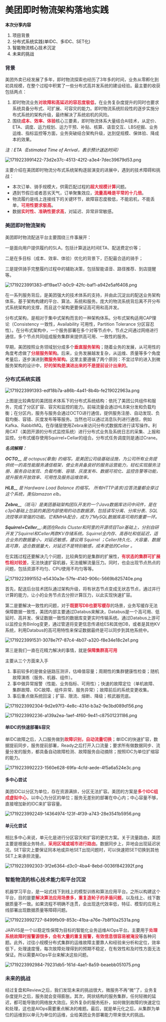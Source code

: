# 美团即时物流架构落地实践

**本次分享内容**

1. 项目背景
2. 分布式系统实践(单IDC、多IDC、SET化)
3. 智能物流核心技术沉淀
4. 未来的挑战

### <font style="color:rgb(42, 41, 53);background-color:rgb(253, 253, 253);">背景</font>
<font style="color:rgb(51, 51, 51);background-color:rgb(253, 253, 253);">美团外卖已经发展了多年，即时物流探索也经历了3年多的时间，业务从零孵化到初具规模，在整个过程中积累了一些分布式高并发系统的建设经验。最主要的收获包括两点：</font>

1. <font style="color:rgb(51, 51, 51);background-color:rgb(253, 253, 253);">即时物流业务</font>**<font style="color:#DF2A3F;background-color:rgb(253, 253, 253);">对故障和高延迟的容忍度极低</font>**<font style="color:rgb(51, 51, 51);background-color:rgb(253, 253, 253);">，在业务复杂度提升的同时也要求系统具备分布式、可扩展、可容灾的能力。即时物流系统阶段性的逐步实施分布式系统的架构升级，最终解决了系统宕机的风险。</font>
2. <font style="color:rgb(51, 51, 51);background-color:rgb(253, 253, 253);">围绕</font>**<font style="color:#DF2A3F;background-color:rgb(253, 253, 253);">成本、效率、体验</font>**<font style="color:rgb(51, 51, 51);background-color:rgb(253, 253, 253);">核心三要素，即时物流体系大量结合AI技术，从定价、ETA、调度、运力规划、运力干预、补贴、核算、语音交互、LBS挖掘、业务运维、指标监控等方面，业务突破结合架构升级，达到促规模、保体验、降成本的效果。</font>

_注：ETA（Estimated Time of Arrival，表示预计送达时间）_

![1719223991422-73d2e37c-4513-42f2-a3e4-7dec39679d53.png](./img/Ru5DXMRRImUbAh-b/1719223991422-73d2e37c-4513-42f2-a3e4-7dec39679d53-648122.png)

<font style="color:rgb(51, 51, 51);background-color:rgb(253, 253, 253);">主要介绍在美团即时物流分布式系统架构逐层演变的进展中，遇到的技术障碍和挑战：</font>

+ <font style="color:rgb(51, 51, 51);background-color:rgb(253, 253, 253);">本次订单、骑手规模大，供需匹配过程的</font>**<font style="color:#DF2A3F;background-color:rgb(253, 253, 253);">超大规模计算</font>**<font style="color:rgb(51, 51, 51);background-color:rgb(253, 253, 253);">问题。</font>
+ <font style="color:rgb(51, 51, 51);background-color:rgb(253, 253, 253);">遇到节假日或者恶劣天气，订单聚集效应，</font>**<font style="color:#DF2A3F;background-color:rgb(253, 253, 253);">流量高峰是平常的十几倍</font>**<font style="color:rgb(51, 51, 51);background-color:rgb(253, 253, 253);">。</font>
+ <font style="color:rgb(51, 51, 51);background-color:rgb(253, 253, 253);">物流履约是线上连接线下的关键环节，故障容忍度极低，不能宕机，不能丢单，</font>**<font style="color:#DF2A3F;background-color:rgb(253, 253, 253);">可用性要求极高</font>**<font style="color:rgb(51, 51, 51);background-color:rgb(253, 253, 253);">。</font>
+ <font style="color:rgb(51, 51, 51);background-color:rgb(253, 253, 253);">数据</font>**<font style="color:#DF2A3F;background-color:rgb(253, 253, 253);">实时性、准确性要求高</font>**<font style="color:rgb(51, 51, 51);background-color:rgb(253, 253, 253);">，对延迟、异常非常敏感。</font>

### <font style="color:rgb(42, 41, 53);background-color:rgb(253, 253, 253);">美团即时物流架构</font>
<font style="color:rgb(51, 51, 51);background-color:rgb(253, 253, 253);">美团即时物流配送平台主要围绕三件事展开：</font>

<font style="color:rgb(51, 51, 51);background-color:rgb(253, 253, 253);">一是面向用户提供履约的SLA，包括计算送达时间ETA、配送费定价等；</font>

<font style="color:rgb(51, 51, 51);background-color:rgb(253, 253, 253);">二是在多目标（成本、效率、体验）优化的背景下，匹配最合适的骑手；</font>

<font style="color:rgb(51, 51, 51);background-color:rgb(253, 253, 253);">三是提供骑手完整履约过程中的辅助决策，包括智能语音、路径推荐、到店提醒等。</font>

![1719223991383-df19ae17-b0c9-42fc-baf1-a942e5af6408.png](./img/Ru5DXMRRImUbAh-b/1719223991383-df19ae17-b0c9-42fc-baf1-a942e5af6408-409038.png)

<font style="color:rgb(51, 51, 51);background-color:rgb(253, 253, 253);">在一系列服务背后，是美团强大的技术体系的支持，并由此沉淀出的配送业务架构体系，基于架构构建的平台、算法、系统和服务。庞大的物流系统背后离不开分布式系统架构的支撑，而且这个架构更要保证高可用和高并发。</font>

<font style="color:rgb(51, 51, 51);background-color:rgb(253, 253, 253);">分布式架构，是相对于集中式架构而言的一种架构体系。分布式架构适用CAP理论（Consistency 一致性，Availability 可用性，Partition Tolerance 分区容忍性）。在分布式架构中，一个服务部署在多个对等节点中，节点之间通过网络进行通信，多个节点共同组成服务集群来提供高可用、一致性的服务。</font>

<font style="color:rgb(51, 51, 51);background-color:rgb(253, 253, 253);">早期，美团按照业务领域划分成多个</font>**<font style="color:#DF2A3F;background-color:rgb(253, 253, 253);">垂直服务架构</font>**<font style="color:rgb(51, 51, 51);background-color:rgb(253, 253, 253);">；随着业务的发展，从可用性的角度考虑做了</font>**<font style="color:#DF2A3F;background-color:rgb(253, 253, 253);">分层服务架构</font>**<font style="color:rgb(51, 51, 51);background-color:rgb(253, 253, 253);">。后来，业务发展越发复杂，从运维、质量等多个角度考量后，逐步演进到</font>**<font style="color:#DF2A3F;background-color:rgb(253, 253, 253);">微服务架构</font>**<font style="color:rgb(51, 51, 51);background-color:rgb(253, 253, 253);">。这里主要遵循了两个原则：不宜过早的进入到微服务架构的设计中，</font>**<font style="color:#DF2A3F;background-color:rgb(253, 253, 253);">好的架构是演进出来的不是提前设计出来的</font>**<font style="color:rgb(51, 51, 51);background-color:rgb(253, 253, 253);">。</font>

### <font style="color:rgb(42, 41, 53);background-color:rgb(253, 253, 253);">分布式系统实践</font>
![1719223991393-edf18b7a-a86b-4a41-8b4b-fe219022963a.png](./img/Ru5DXMRRImUbAh-b/1719223991393-edf18b7a-a86b-4a41-8b4b-fe219022963a-933056.png)

<font style="color:rgb(51, 51, 51);background-color:rgb(253, 253, 253);">上图是比较典型的美团技术体系下的分布式系统结构：依托了美团公共组件和服务，完成了分区扩容、容灾和监控的能力。前端流量会通过HLB来分发和负载均衡；在分区内，服务与服务会通过OCTO进行通信，提供服务注册、自动发现、负载均衡、容错、灰度发布等等服务。当然也可以通过消息队列进行通信，例如Kafka、RabbitMQ。在存储层使用Zebra来访问分布式数据库进行读写操作。利用CAT（美团开源的分布式监控系统）进行分布式业务及系统日志的采集、上报和监控。分布式缓存使用Squirrel+Cellar的组合。分布式任务调度则是通过Crane。</font>

_**<font style="color:rgb(51, 51, 51);background-color:rgb(253, 253, 253);">名词解释：</font>**_

_**<font style="color:rgb(51, 51, 51);background-color:rgb(253, 253, 253);">OCTO</font>**__<font style="color:rgb(51, 51, 51);background-color:rgb(253, 253, 253);"> 是 octopus(章鱼) 的缩写。是美团公司级基础设施，为公司所有业务提供统一的高性能服务通信框架，使业务具备良好的服务运营能力，轻松实现服务注册、服务自动发现、负载均衡、容错、灰度发布、数据可视化、监控告警等功能，提升服务开放效率、可用性及服务运维效率。</font>_

_**<font style="color:rgb(51, 51, 51);background-color:rgb(253, 253, 253);">HLB</font>**__<font style="color:rgb(51, 51, 51);background-color:rgb(253, 253, 253);"> 是 Hardware Load Balance 的缩写。 所有HTTP请求/应答流量都会穿过这个系统，类似amazon elb。</font>_

_**<font style="color:rgb(51, 51, 51);background-color:rgb(253, 253, 253);">Zebra</font>**__<font style="color:rgb(51, 51, 51);background-color:rgb(253, 253, 253);">（斑马）是美团基础架构团队开发的一个Java数据库访问中间件，是在c3p0基础上包装的美团内部使用的动态数据源，包括读写分离、分库分表、SQL流控等非常强的功能。它和MHA配合，成为了MySQL数据库高可用的重要一环。</font>_

_**<font style="color:rgb(51, 51, 51);background-color:rgb(253, 253, 253);">Squirrel+Celler</font>**__<font style="color:rgb(51, 51, 51);background-color:rgb(253, 253, 253);">:美团在Redis Cluster和阿里的开源项目Tair基础上，分别自研开发了Squirrel和Celler两款KV存储系统。Squirrel全内存、高吞吐和低延迟，适合业务的数据量小，对延迟敏感，建议用 Squirrel ；Celler持久化、大容量、数据高可靠，适合数据量大，对延迟不是特别敏感，成本更低的Cellar 。</font>_

_<font style="color:rgb(51, 51, 51);background-color:rgb(253, 253, 253);"></font>_

<font style="color:rgb(51, 51, 51);background-color:rgb(253, 253, 253);">在实践过程还要解决几个问题，比较典型的是集群的扩展性，</font>**<font style="color:#DF2A3F;background-color:rgb(253, 253, 253);">有状态的集群可扩展性相对较差</font>**<font style="color:rgb(51, 51, 51);background-color:rgb(253, 253, 253);">，无法快速扩容机器，无法缓解流量压力。同时，也会出现节点热点的问题，包括资源不均匀、CPU使用不均匀等等。</font>

![1719223991552-e5430a3e-57fe-4140-906c-5669b825740e.png](./img/Ru5DXMRRImUbAh-b/1719223991552-e5430a3e-57fe-4140-906c-5669b825740e-133528.png)

<font style="color:rgb(51, 51, 51);background-color:rgb(253, 253, 253);">首先，配送后台技术团队通过架构升级，将有状态节点变成无状态节点，通过并行计算的能力，让小的业务节点去分担计算压力，以此实现快速扩容。</font>

<font style="color:rgb(51, 51, 51);background-color:rgb(253, 253, 253);">第二是要解决一致性的问题，对于</font>**<font style="color:#DF2A3F;background-color:rgb(253, 253, 253);">既要写DB也要写缓存</font>**<font style="color:rgb(51, 51, 51);background-color:rgb(253, 253, 253);">的场景，业务写缓存无法保障数据一致性，美团内部主要通过Databus来解决，Databus是一个高可用、低延时、高并发、保证数据一致性的数据库变更实时传输系统。通过Databus上游可以监控业务Binlog变更，通过管道将变更信息传递给ES和其他DB，或者是其他KV系统，利用Databus的高可用特性来保证数据最终是可以同步到其他系统中。</font>

![1719223991531-3078e7f7-87c4-4b07-a320-f8e34e18c2e1.png](./img/Ru5DXMRRImUbAh-b/1719223991531-3078e7f7-87c4-4b07-a320-f8e34e18c2e1-871953.png)

<font style="color:rgb(51, 51, 51);background-color:rgb(253, 253, 253);">第三是我们一直在花精力解决的事情，就是</font>**<font style="color:#DF2A3F;background-color:rgb(253, 253, 253);">保障集群高可用</font>**

<font style="color:rgb(51, 51, 51);background-color:rgb(253, 253, 253);">主要从三个方面来入手</font>

1. <font style="color:rgb(51, 51, 51);background-color:rgb(253, 253, 253);">事前较多的是做全链路压测评，估峰值容量；周期性的集群健康性检查；随机故障演练（服务、机器、组件）。</font>
2. <font style="color:rgb(51, 51, 51);background-color:rgb(253, 253, 253);">事中做异常报警（性能、业务指标、可用性）；快速的故障定位（单机故障、集群故障、IDC故障、组件异常、服务异常）；故障前后的系统变更收集。</font>
3. <font style="color:rgb(51, 51, 51);background-color:rgb(253, 253, 253);">事后重点做系统回滚；扩容、限流、熔断、降级；核武器兜底。</font>

![1719223992304-9d2e97f3-4e8c-431d-b3a2-9e3bd089d156.png](./img/Ru5DXMRRImUbAh-b/1719223992304-9d2e97f3-4e8c-431d-b3a2-9e3bd089d156-668560.png)

![1719223992236-a139a2ea-1aef-4f60-9e41-c87501231186.png](./img/Ru5DXMRRImUbAh-b/1719223992236-a139a2ea-1aef-4f60-9e41-c87501231186-519455.png)

#### <font style="color:rgb(42, 41, 53);background-color:rgb(253, 253, 253);">单IDC的快速部署&容灾</font>
<font style="color:rgb(51, 51, 51);background-color:rgb(253, 253, 253);">单IDC故障之后，入口服务做到</font>**<font style="color:#DF2A3F;background-color:rgb(253, 253, 253);">故障识别，自动流量切换</font>**<font style="color:rgb(51, 51, 51);background-color:rgb(253, 253, 253);">；单IDC的快速扩容，数据提前同步，服务提前部署，Ready之后打开入口流量；要求所有做数据同步、流量分发的服务，都具备自动故障检测、故障服务自动摘除；按照IDC为单位扩缩容的能力。</font>

![1719223992223-1560e628-69fa-4cfd-aede-4f5a6a524e3c.png](./img/Ru5DXMRRImUbAh-b/1719223992223-1560e628-69fa-4cfd-aede-4f5a6a524e3c-862636.png)

#### <font style="color:rgb(42, 41, 53);background-color:rgb(253, 253, 253);">多中心尝试</font>
<font style="color:rgb(51, 51, 51);background-color:rgb(253, 253, 253);">美团IDC以分区为单位，存在资源满排，分区无法扩容。美团的方案是</font>**<font style="color:#DF2A3F;background-color:rgb(253, 253, 253);">多个IDC组成虚拟中心</font>**<font style="color:rgb(51, 51, 51);background-color:rgb(253, 253, 253);">，以中心为分区的单位；服务无差别的部署在中心内；中心容量不够，直接增加新的IDC来扩容容量。</font>

![1719223992249-14364974-123f-4f39-a743-28e3541b5956.png](./img/Ru5DXMRRImUbAh-b/1719223992249-14364974-123f-4f39-a743-28e3541b5956-897640.png)

#### <font style="color:rgb(42, 41, 53);background-color:rgb(253, 253, 253);">单元化尝试</font>
<font style="color:rgb(51, 51, 51);background-color:rgb(253, 253, 253);">相比多中心来说，单元化是进行分区容灾和扩容的更优方案。关于流量路由，美团主要是根据业务特点，</font>**<font style="color:#DF2A3F;background-color:rgb(253, 253, 253);">采用区域或城市进行路由</font>**<font style="color:rgb(51, 51, 51);background-color:rgb(253, 253, 253);">。数据同步上，异地会出现延迟状况。SET容灾上要保证同本地或异地SET出现问题时，可以快速把SET切换到其他SET上来承担流量。</font>

![1719223992303-3f2e6364-d3c0-4ba4-8ebd-0036f842392f.png](./img/Ru5DXMRRImUbAh-b/1719223992303-3f2e6364-d3c0-4ba4-8ebd-0036f842392f-799701.png)

### <font style="color:rgb(42, 41, 53);background-color:rgb(253, 253, 253);">智能物流的核心技术能力和平台沉淀</font>
<font style="color:rgb(51, 51, 51);background-color:rgb(253, 253, 253);">机器学习平台，是一站式线下到线上的模型训练和算法应用平台。之所以构建这个平台，目的是要</font>**<font style="color:#DF2A3F;background-color:rgb(253, 253, 253);">解决算法应用场景多，重复造轮子的矛盾问题</font>**<font style="color:rgb(51, 51, 51);background-color:rgb(253, 253, 253);">，以及线上、线下数据质量不一致。如果流程不明确不连贯，会出现迭代效率低，特征、模型的应用上线部署出现数据质量等障碍问题。</font>

![1719223992727-8499fb09-853c-41ba-a76e-7b8f10a2531a.png](./img/Ru5DXMRRImUbAh-b/1719223992727-8499fb09-853c-41ba-a76e-7b8f10a2531a-232019.png)

<font style="color:rgb(51, 51, 51);background-color:rgb(253, 253, 253);">JARVIS是一个以稳定性保障为目标的智能化业务运维AIOps平台。主要用于</font>**<font style="color:#DF2A3F;background-color:rgb(253, 253, 253);">处理系统故障时报警源很多，会有大量的重复报警，有效信息很容易被淹没</font>**<font style="color:rgb(51, 51, 51);background-color:rgb(253, 253, 253);">等各种问题。此外，过往小规模分布式集群的运维故障主要靠人和经验来分析和定位，效率低下，处理速度慢，每次故障处理得到的预期不稳定，在有效性和及时性方面无法保证。所以需要AIOps平台来解决这些问题。</font>

![1719223992984-79231db5-161d-4ae1-8a59-beaebb051075.png](./img/Ru5DXMRRImUbAh-b/1719223992984-79231db5-161d-4ae1-8a59-beaebb051075-465017.png)

### <font style="color:rgb(42, 41, 53);background-color:rgb(253, 253, 253);">未来的挑战</font>
<font style="color:rgb(51, 51, 51);background-color:rgb(253, 253, 253);">经过复盘和Review之后，我们发现未来的挑战很大，微服务不再“微”了，业务复杂度提升之后，服务就会变得膨胀。其次，网状结构的服务集群，任何轻微的延迟，都可能导致的网络放大效应。另外复杂的服务拓扑，如何做到故障的快速定位和处理，这也是AIOps需要重点解决的难题。最后，就是单元化之后，从集群为单位的运维到以单元为单位的运维，业给美团业务部署能力带来很大的挑战。</font>

